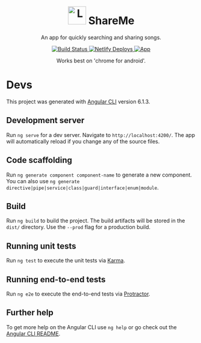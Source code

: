 <h1 align="center">
  <img alt="Logo" src="https://image.flaticon.com/icons/svg/1058/1058102.svg" height="48">
  ShareMe
</h1>

<p align="center">
  An app for quickly searching and sharing songs.
</p>

<p align="center">
  <a href="https://travis-ci.com/AgentGhost/ShareMe">
    <img alt="Build Status" src="https://travis-ci.com/AgentGhost/ShareMe.svg?branch=master">
  </a>
  <a href="https://app.netlify.com/sites/shareme/deploys">
    <img alt="Netlify Deploys" src="https://img.shields.io/badge/deploys-shareme-00AD9F.svg?logo=netlify">
  </a>
  <a href="https://shareme.netlify.com">
    <img alt="App" src="https://img.shields.io/badge/app-shareme-crimson.svg?logo=angular">
  </a>
</p>

<p align="center">
  Works best on 'chrome for android'.
</p>

# Devs

This project was generated with [Angular CLI](https://github.com/angular/angular-cli) version 6.1.3.

## Development server

Run `ng serve` for a dev server. Navigate to `http://localhost:4200/`. The app will automatically reload if you change any of the source files.

## Code scaffolding

Run `ng generate component component-name` to generate a new component. You can also use `ng generate directive|pipe|service|class|guard|interface|enum|module`.

## Build

Run `ng build` to build the project. The build artifacts will be stored in the `dist/` directory. Use the `--prod` flag for a production build.

## Running unit tests

Run `ng test` to execute the unit tests via [Karma](https://karma-runner.github.io).

## Running end-to-end tests

Run `ng e2e` to execute the end-to-end tests via [Protractor](http://www.protractortest.org/).

## Further help

To get more help on the Angular CLI use `ng help` or go check out the [Angular CLI README](https://github.com/angular/angular-cli/blob/master/README.md).
